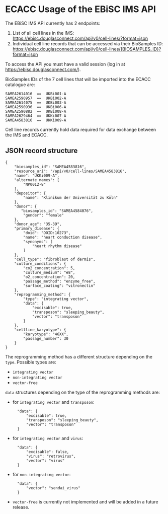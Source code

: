 # ECACC Usage of the EBiSC IMS API

The EBiSC IMS API currently has 2 endpoints:

1. List of all cell lines in the IMS: https://ebisc.douglasconnect.com/api/v0/cell-lines/?format=json 
2. Individual cell line records that can be accessed via their BioSamples ID: https://ebisc.douglasconnect.com/api/v0/cell-lines/{BIOSAMPLES_ID}?format=json 

To access the API you must have a valid session (log in at https://ebisc.douglasconnect.com/).

BioSamples IDs of the 7 cell lines that will be imported into the ECACC catalogue are:

    SAMEA2614016  ==  UKBi001-A
    SAMEA2590957  ==  UKBi002-A
    SAMEA2614075  ==  UKBi003-A
    SAMEA2590936  ==  UKBi006-A
    SAMEA2590882  ==  UKBi008-A
    SAMEA2629464  ==  UKKi007-A
    SAMEA4583816  ==  UKKi009-A

Cell line records currently hold data required for data exchange between the IMS and ECACC.

## JSON record structure

    {
        "biosamples_id": "SAMEA4583816",  
        "resource_uri": "/api/v0/cell-lines/SAMEA4583816",
        "name": "UKKi009-A",
        "alternate_names": [
            "NP0012-8"
        ],
        "depositor": {
            "name": "Klinikum der Universität zu Köln"
        },
        "donor": {
           "biosamples_id": "SAMEA4584076",
            "gender": "female"
        },
        "donor_age": "35-39",
        "primary_disease": {
            "doid": "DOID:10273",
            "name": "heart conduction disease",
            "synonyms": [
                "heart rhythm disease"
            ]
        },
        "cell_type": "fibroblast of dermis",
        "culture_conditions": {
            "co2_concentration": 5,
            "culture_medium": "e8",
            "o2_concentration": 20,
            "passage_method": "enzyme_free",
            "surface_coating": "vitronectin"
        },
        "reprogramming_method": {
            "type": "integrating vector",
            "data": {
                "excisable": true,
                "transposon": "sleeping_beauty",
                "vector": "transposon"
            }
        },
        "cellline_karyotype": {
            "karyotype": "46XX",
            "passage_number": 30
        }
    }


The reprogramming method has a different structure depending on the `type`. Possible types are:

* `integrating vector`
* `non-integrating vector`
* `vector-free`

`data` structures depending on the type of the reprogramming methods are:

* for `integrating vector` and `transposon`:

        "data": {
            "excisable": true,
            "transposon": "sleeping_beauty",
            "vector": "transposon"
        } 

* for `integrating vector` and `virus`:

        "data": {
            "excisable": false,
            "virus": "retrovirus",
            "vector": "virus"
        }

* for `non-integrating vector`:

        "data": {
            "vector": "sendai_virus"
        }

* `vector-free` is currently not implemented and will be added in a future release.


